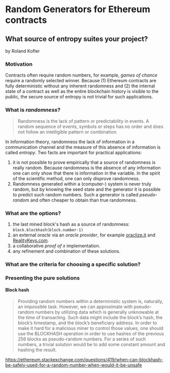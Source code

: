 # Random Generators for Ethereum contracts
## What source of entropy suites your project?
by Roland Kofler
### Motivation
Contracts often require random numbers, for example, *games of chance* require a randomly selected winner. Because (1) Ethereum contracts are fully deterministic without any inherent randomness and (2) the internal state of a contract as well as the entire blockchain history is visible to the public, the secure source of entropy is not trivial for such applications. 
### What is *randomness*?
> Randomness is the lack of pattern or predictability in events. A random sequence of events, symbols or steps has no order and does not follow an intelligible pattern or combination.

In Information theory, randomness the lack of information in a communication channel and the measure of this absence of information is called *entropy*. 
Two facts are important for practical applications:

1. it is not possible to prove empirically that a source of randomness is really random. Because randomness is the absence of any information one can only show that there is information in the variable. In the spirit of the scientific method, one can only disprove randomness.
2. Randomness generated within a (computer-) system is never truly random, but by knowing the seed state and the generator it is possible to predict such random numbers. Such a generator is called *pseudo-random* and often cheaper to obtain than true randomness. 

### What are the options?
1. the last mined block's hash as a source of randomness: `block.blockhash(block.number-1)`
2. an external *oracle* via an *oracle provider*, for example [oraclize.it]() and [RealityKeys.com]().
3. a collaborative *proof of x* implementation.
4. any refinement and combination of these solutions.

### What are the criteria for choosing a specific solution?

### Presenting the pure solutions

#### Block hash
> Providing random numbers within a deterministic system is, naturally, an impossible task. However, we can approximate with pseudo-random numbers by utilizing data which is generally unknowable at the time of transacting. Such data might include the block’s hash, the block’s timestamp, and the block’s beneficiary address. In order to make it hard for a malicious miner to control those values, one should use the BLOCKHASH operation in order to use hashes of the previous 256 blocks as pseudo-random numbers. For a series of such numbers, a trivial solution would be to add some constant amount and hashing the result.

https://ethereum.stackexchange.com/questions/419/when-can-blockhash-be-safely-used-for-a-random-number-when-would-it-be-unsafe
